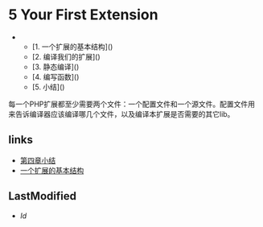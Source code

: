 # 5 Your First Extension 


<ul class="catalog">
			<li><ul>
				<li>[1. 一个扩展的基本结构](<ch5.1.html>)</li>
				<li>[2. 编译我们的扩展](<ch5.2.html>)</li>
				<li>[3. 静态编译](<ch5.3.html>)</li>
				<li>[4. 编写函数](<ch5.4.html>)</li>
				<li>[5. 小结](<ch5.5.html>)</li>
			</ul></li>
		</ul>
每一个PHP扩展都至少需要两个文件：一个配置文件和一个源文件。配置文件用来告诉编译器应该编译哪几个文件，以及编译本扩展是否需要的其它lib。


## links
   * [第四章小结](<4.5.md>)
   * [一个扩展的基本结构](<5.1.md>)

## LastModified 
   * $Id$
